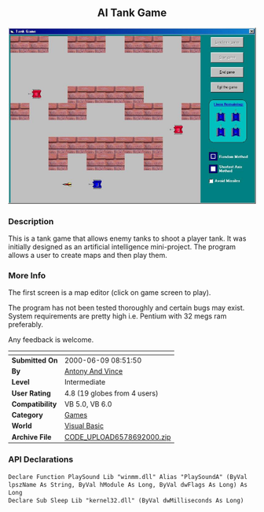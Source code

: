 ﻿<div align="center">

## AI Tank Game

<img src="PIC200068135186096.jpg">
</div>

### Description

This is a tank game that allows enemy tanks to shoot a player tank. It was initially designed as an artificial intelligence mini-project. The program allows a user to create maps and then play them.
 
### More Info
 
The first screen is a map editor (click on game screen to play).

The program has not been tested thoroughly and certain bugs may exist. System requirements are pretty high i.e. Pentium with 32 megs ram preferably.

Any feedback is welcome.


<span>             |<span>
---                |---
**Submitted On**   |2000-06-09 08:51:50
**By**             |[Antony And Vince](https://github.com/Planet-Source-Code/PSCIndex/blob/master/ByAuthor/antony-and-vince.md)
**Level**          |Intermediate
**User Rating**    |4.8 (19 globes from 4 users)
**Compatibility**  |VB 5\.0, VB 6\.0
**Category**       |[Games](https://github.com/Planet-Source-Code/PSCIndex/blob/master/ByCategory/games__1-38.md)
**World**          |[Visual Basic](https://github.com/Planet-Source-Code/PSCIndex/blob/master/ByWorld/visual-basic.md)
**Archive File**   |[CODE\_UPLOAD6578692000\.zip](https://github.com/Planet-Source-Code/antony-and-vince-ai-tank-game__1-8742/archive/master.zip)

### API Declarations

```
Declare Function PlaySound Lib "winmm.dll" Alias "PlaySoundA" (ByVal lpszName As String, ByVal hModule As Long, ByVal dwFlags As Long) As Long
Declare Sub Sleep Lib "kernel32.dll" (ByVal dwMilliseconds As Long)
```





